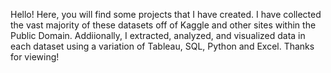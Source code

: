 Hello! Here, you will find some projects that I have created. I have collected the vast majority of these datasets off of Kaggle and other sites within the Public Domain. Addiionally, I extracted, analyzed, and visualized data in each dataset using a variation of Tableau, SQL, Python and Excel. Thanks for viewing!
